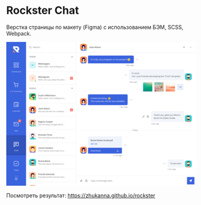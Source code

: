 # Rockster Chat

Верстка страницы по макету (Figma) с использованием БЭМ, SCSS, Webpack.

![Rockster Chat](screenshots/Chat-Private.png "Rockster Chat Private")

Посмотреть результат: https://zhukanna.github.io/rockster
